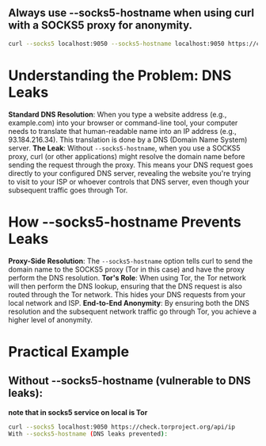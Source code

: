 ## Always use --socks5-hostname when using curl with a SOCKS5 proxy for anonymity.
```sh
curl --socks5 localhost:9050 --socks5-hostname localhost:9050 https://check.torproject.org/api/ip
```

# Understanding the Problem: DNS Leaks

**Standard DNS Resolution**: When you type a website address (e.g., example.com) into your browser or command-line tool, your computer needs to translate that human-readable name into an IP address (e.g., 93.184.216.34). This translation is done by a DNS (Domain Name System) server.
**The Leak**: Without `--socks5-hostname`, when you use a SOCKS5 proxy, curl (or other applications) might resolve the domain name before sending the request through the proxy. This means your DNS request goes directly to your configured DNS server, revealing the website you're trying to visit to your ISP or whoever controls that DNS server, even though your subsequent traffic goes through Tor.

# How --socks5-hostname Prevents Leaks

**Proxy-Side Resolution**: The `--socks5-hostname` option tells curl to send the domain name to the SOCKS5 proxy (Tor in this case) and have the proxy perform the DNS resolution.
**Tor's Role**: When using Tor, the Tor network will then perform the DNS lookup, ensuring that the DNS request is also routed through the Tor network. This hides your DNS requests from your local network and ISP.
**End-to-End Anonymity**: By ensuring both the DNS resolution and the subsequent network traffic go through Tor, you achieve a higher level of anonymity.

# Practical Example

## Without --socks5-hostname (vulnerable to DNS leaks):
**note that in socks5 service on local is Tor**
```sh
curl --socks5 localhost:9050 https://check.torproject.org/api/ip
With --socks5-hostname (DNS leaks prevented):
```



